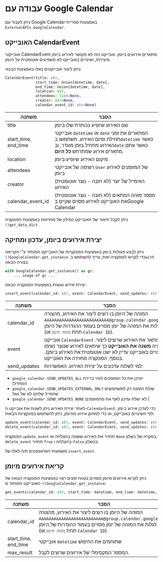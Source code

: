 # עבודה עם Google Calendar

ניתן לעבוד עם Google Calendar באמצעות ספריית `ExternalAPIs.GoogleCalendar`.

## האובייקט CalendarEvent

אובייקטי CalendarEvent מתארים אירועים ביומן. אובייקט כזה לא מקושר לאירוע ביומן מיצירתו, ושינויים באובייקט לא משפיעים אוטומטית על היומן.

ניתן ליצור אובייקטים כאלו באמצעות הבנאי:
``` python
CalendarEvent(title: str,
              start_time: Union[datetime, date],
              end_time: Union[datetime, date],
              location: str,
              attendees: list=None,
              creator: str=None,
              calendar_event_id: str=None)
```

| משתנה | הסבר |
| ------ | ------ |
| title | שם האירוע שיופיע ככותרת שלו ביומן |
| start_time, end_time | אובייקטי `datetime` או `date` המתארים את זמני תחילת וסיום האירוע. תשתמשו ב`datetime` כאשר האירוע מתחיל בזמן מוגדר, וב`date` כאשר אתם מתארים אירוע שמתרחש **כל היום**. |
| location | מיקום האירוע שיופיע ביומן | 
| attendees | רשימה של אובייקטי `User` של המוזמנים לאירוע ביומן |
| creator | (לא חובה - נוצר אוטומטית) האימייל של יוצר האירוע |
| calendar_event_id | (לא חובה - נוצר אוטומטית) מספר מזהה המתאים את האובייקט לאירוע מסוים שקיים בGoogle Calendar |

ניתן לקבל תיאור של האובייקט כמילון של מחרוזות באמצעות הפונקציה `()get_data_dict`.

## יצירת אירועים ביומן, עדכון ומחיקה

ניתן לבצע פעולות ביומן באמצעות הפונקציות של האובייקט המוחזר ע"י הקריאה `()GoogleCalendar.get_instance`. כדי לקרוא לפונקציה זאת, צריך להשתמש ב`with` בצורה הבאה:
```python
with GoogleCalendar.get_instance() as gc:
    ... usage of gc ...
```

יצירת אירוע נעשית באמצעות הפונקציה הבאה:
``` python
insert_event(calendar_id: str, event: CalendarEvent, send_updates: str = SEND_UPDATES_ALL) -> CalendarEvent
```


| משתנה | הסבר |
| ------ | ------ |
| calendar_id | המזהה של היומן בו רוצים ליצור את האירוע, מהצורה `AAAAAAAAAAAAAAAAAAAAAAAAAA@group.calendar.google.com`. ניתן לגלות את המזהה של יומן מסויים בעמוד ההגדרות של היומן (תחת `מזהה היומן` או `Calendar ID`). |
| event | אובייקט `CalendarEvent` המתאר את האירוע שרוצים ליצור. הפונקציה **משנה את האובייקט** כך שיתאים לאירוע שנוצר (שימו לב! שינויים באובייקט עדיין לא ישנו אוטומטית את האירוע ביומן). בנוסף, הפונקציה מחזירה את האובייקט. |
| send_updates | למי לשלוח עדכונים על יצירת האירוע. האפשרויות:
- `google_calendar.SEND_UPDATES_ALL` יעדכן את כל המוזמנים (זוהי ברירת המחדל)
- `google_calendar.SEND_UPDATES_EXTERNAL_ONLY` שולח הזמנה רק למשתמשים שהמייל שלהם לא של גוגל
- `google_calendar.SEND_UPDATES_NONE` לא ישלח עדכון לאף אח מהמוזמנים | 


לאחר יצירת האירוע ניתן לשנות את אובייקט ה-`CalendarEvent`. כדי לעדכן אירוע ביומן לפי השינויים באובייקט, או כדי למחוק אירוע מהיומן, ניתן להשתמש בפונקציות הבאות:

``` python
update_event(calendar_id: str, event: CalendarEvent, send_updates: str = SEND_UPDATES_ALL) -> CalendarEvent
delete_event(calendar_id: str, event: CalendarEvent, send_updates: str = SEND_UPDATES_ALL) -> bool
```

הפונקציה `update_event` תחזיר את האירוע ששונה בהצלחה או `None` במקרה של כשלון. `delete_event` תחזיר `True` בהצלחה ו-`False` בכשלון.

משמעות הארגומנטים זהה לאלו של `insert_event`.

## קריאת אירועים מיומן

ניתן לקרוא אירועים מיומן מסויים בטווח זמנים רצוי באמצעות הפונקציה הבאה של האובייקט המוחזר מ-`()GoogleCalendar.get_instance`:

``` python
get_events(calendar_id: str, start_time: datetime, end_time: datetime, max_results: int = 2500) -> List[CalendarEvent]:
```

| משתנה | הסבר |
| ------ | ------ |
| calendar_id | המזהה של היומן בו רוצים ליצור את האירוע, מהצורה `AAAAAAAAAAAAAAAAAAAAAAAAAA@group.calendar.google.com`. ניתן לגלות את המזהה של יומן מסויים בעמוד ההגדרות של היומן (תחת `מזהה היומן` או `Calendar ID`). |
| start_time, end_time | אובייקטי `datetime` שתוחמים את החיפוש |
| max_result | המספר המקסימלי של אירועים שרוצים לקבל. | 
